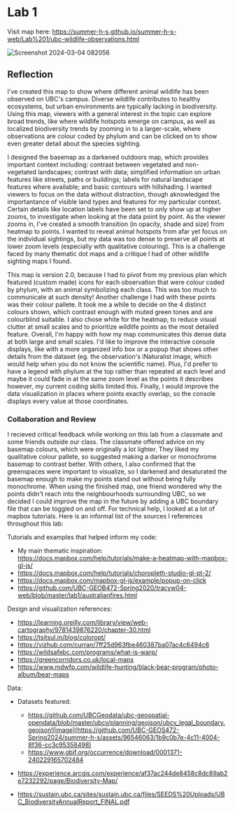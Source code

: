 # Lab 1

Visit map here: https://summer-h-s.github.io/summer-h-s-web/Lab%201/ubc-wildlife-observations.html

![Screenshot 2024-03-04 082056](https://github.com/UBC-GEOS472-Spring2024/summer-h-s/assets/96546063/fd5cf0bc-c2c9-459b-a30d-aa035719cbd8)

## Reflection
I've created this map to show where different animal wildlife has been observed on UBC's campus. Diverse wildlife contributes to healthy ecosystems, but urban environments are typically lacking in biodiversity. Using this map, viewers with a general interest in the topic can explore broad trends, like where wildlife hotspots emerge on campus, as well as localized biodiversity trends by zooming in to a larger-scale, where observations are colour coded by phylum and can be clicked on to show even greater detail about the species sighting. 

I designed the basemap as a darkened outdoors map, which provides important context including: contrast between vegetated and non-vegetated landscapes; contrast with data; simplified information on urban features like streets, paths or buildings; labels for natural landscape features where available; and basic contours with hillshading. I wanted viewers to focus on the data without distraction, though aknowledged the importantance of visible land types and features for my particular context. Certain details like location labels have been set to only show up at higher zooms, to investigate when looking at the data point by point. As the viewer zooms in, I've created a smooth transition (in opacity, shade and size) from heatmap to points. I wanted to reveal animal hotspots from afar yet focus on the individual sightings, but my data was too dense to preserve all points at lower zoom levels (especially with qualitative colouring). This is a challenge faced by many thematic dot maps and a critique I had of other wildlife sighting maps I found. 

This map is version 2.0, because I had to pivot from my previous plan which featured (custom made) icons for each observation that were colour coded by phylum, with an animal symbolizing each class. This was too much to communicate at such density! Another challenge I had with these points was their colour pallete. It took me a while to decide on the 4 distinct colours shown, which contrast enough with muted green tones and are colourblind suitable. I also chose white for the heatmap, to reduce visual clutter at small scales and to prioritize wildlife points as the most detailed feature. Overall, I'm happy with how my map communicates this dense data at both large and small scales. I'd like to improve the interactive console displays, like with a more organized info box or a popup that shows other details from the dataset (eg. the observation's iNaturalist image, which would help when you do not know the scientific name). Plus, I'd prefer to have a legend with phylum at the top rather than repeated at each level and maybe it could fade in at the same zoom level as the points it describes however, my current coding skills limited this. Finally, I would improve the data visualization in places where points exactly overlap, so the console displays every value at those coordinates. 

### Collaboration and Review
I recieved critical feedback while working on this lab from a classmate and some friends outside our class. The classmate offered advice on my basemap colours, which were originally a lot lighter. They liked my qualitative colour pallete, so suggested making a darker or monochrome basemap to contrast better. With others, I also confirmed that the greenspaces were important to visualize, so I darkened and desaturated the basemap enough to make my points stand out without being fully monochrome. When using the finished map, one friend wondered why the points didn't reach into the neighbourhoods surrounding UBC, so we decided I could improve the map in the future by adding a UBC boundary file that can be toggled on and off. For technical help, I looked at a lot of mapbox tutorials. Here is an informal list of the sources I references throughout this lab:

Tutorials and examples that helped inform my code:
- My main thematic inspiration: https://docs.mapbox.com/help/tutorials/make-a-heatmap-with-mapbox-gl-js/
- https://docs.mapbox.com/help/tutorials/choropleth-studio-gl-pt-2/
- https://docs.mapbox.com/mapbox-gl-js/example/popup-on-click
- https://github.com/UBC-GEOB472-Spring2020/tracyw04-web/blob/master/lab1/australianfires.html

Design and visualization references:
- https://learning.oreilly.com/library/view/web-cartography/9781439876220/chapter-30.html
- https://tsitsul.in/blog/coloropt/
- https://vizhub.com/curran/7ff25d963fbe460387ba07ac4c6494c6
- https://wildsafebc.com/programs/what-is-warp/
- https://greencorridors.co.uk/local-maps
- https://www.mdwfp.com/wildlife-hunting/black-bear-program/photo-album/bear-maps

Data:
- Datasets featured:
  - https://github.com/UBCGeodata/ubc-geospatial-opendata/blob/master/ubcv/planning/geojson/ubcv_legal_boundary.geojson![image](https://github.com/UBC-GEOS472-Spring2024/summer-h-s/assets/96546063/1b9c0b7e-4c11-4004-8f36-cc3c95358498)
  - https://www.gbif.org/occurrence/download/0001371-240229165702484
    
- https://experience.arcgis.com/experience/af37ac244de8458c8dc89ab2e7232292/page/Biodiversity-Map/
- https://sustain.ubc.ca/sites/sustain.ubc.ca/files/SEEDS%20Uploads/UBC_BiodiversityAnnualReport_FINAL.pdf
